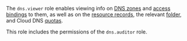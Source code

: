The `dns.viewer` role enables viewing info on [DNS zones](../../dns/concepts/dns-zone.md) and [access bindings](../../iam/concepts/access-control/index.md#access-bindings) to them, as well as on the [resource records](../../dns/concepts/resource-record.md), the relevant [folder](../../resource-manager/concepts/resources-hierarchy.md#folder), and Cloud DNS [quotas](../../dns/concepts/limits.md#cloud-dns-quotas).

This role includes the permissions of the `dns.auditor` role.